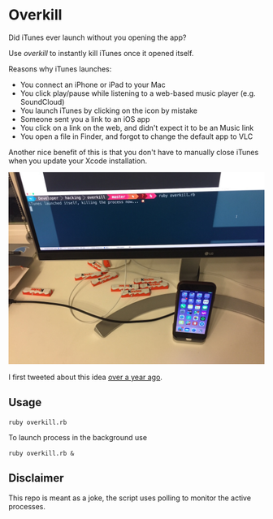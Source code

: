 # Overkill

Did iTunes ever launch without you opening the app? 

Use _overkill_ to instantly kill iTunes once it opened itself.

Reasons why iTunes launches:

- You connect an iPhone or iPad to your Mac
- You click play/pause while listening to a web-based music player (e.g. SoundCloud)
- You launch iTunes by clicking on the icon by mistake
- Someone sent you a link to an iOS app
- You click on a link on the web, and didn't expect it to be an Music link
- You open a file in Finder, and forgot to change the default app to VLC

Another nice benefit of this is that you don't have to manually close iTunes when you update your Xcode installation.

![assets/Picture.jpg](assets/Picture.jpg)

I first tweeted about this idea [over a year ago](https://twitter.com/krausefx/status/649706992655708164).

## Usage

```
ruby overkill.rb
```

To launch process in the background use

```
ruby overkill.rb &
```

## Disclaimer

This repo is meant as a joke, the script uses polling to monitor the active processes.
